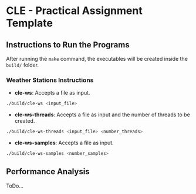 # CLE - Practical Assignment Template

## Instructions to Run the Programs

After running the `make` command, the executables will be created inside the `build/` folder.

### Weather Stations Instructions

- **cle-ws**: Accepts a file as input.

```sh
./build/cle-ws <input_file>
```

- **cle-ws-threads**: Accepts a file as input and the number of threads to be created.

```sh
./build/cle-ws-threads <input_file> <number_threads>
```

- **cle-ws-samples**: Accepts a file as input.

```sh
./build/cle-ws-samples <number_samples>
```
## Performance Analysis

ToDo...

